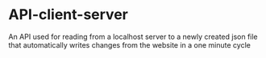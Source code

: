 # API-client-server

An API used for reading from a localhost server to a newly created json file that automatically writes changes from the website in a one minute cycle
